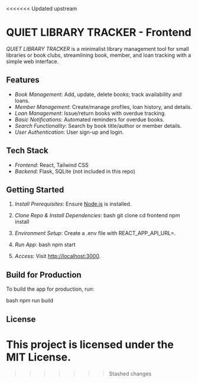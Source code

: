 <<<<<<< Updated upstream
# QUIET LIBRARY TRACKER - Frontend

*QUIET LIBRARY TRACKER* is a minimalist library management tool for small libraries or book clubs, streamlining book, member, and loan tracking with a simple web interface.

## Features

- *Book Management*: Add, update, delete books; track availability and loans.
- *Member Management*: Create/manage profiles, loan history, and details.
- *Loan Management*: Issue/return books with overdue tracking.
- *Basic Notifications*: Automated reminders for overdue books.
- *Search Functionality*: Search by book title/author or member details.
- *User Authentication*: User sign-up and login.

## Tech Stack

- *Frontend*: React, Tailwind CSS
- *Backend*: Flask, SQLite (not included in this repo)

## Getting Started

1. *Install Prerequisites*: Ensure [Node.js](https://nodejs.org/) is installed.
2. *Clone Repo & Install Dependencies*:
   bash
   git clone <repository-url>
   cd frontend
   npm install
   
3. *Environment Setup*: Create a .env file with REACT_APP_API_URL=<your-backend-url>.
4. *Run App*:
   bash
   npm start
   
5. *Access*: Visit [http://localhost:3000](http://localhost:3000).

## Build for Production

To build the app for production, run:

bash
npm run build


## License

This project is licensed under the MIT License.
=======
>>>>>>> Stashed changes
